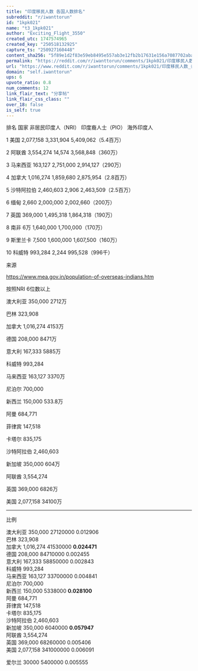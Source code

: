 ```yaml
---
title: "印度移民人数 各国人数排名"
subreddit: "r/iwanttorun"
id: "1kpk021"
name: "t3_1kpk021"
author: "Exciting_Flight_3550"
created_utc: 1747574965
created_key: "250518132925"
capture_ts: "250927160448"
content_sha256: "5f89e1d2f83e59eb8495e557ab3e12fb2b17631e156a7087702aba0c36930965"
permalink: "https://reddit.com/r/iwanttorun/comments/1kpk021/印度移民人数_各国人数排名/"
url: "https://www.reddit.com/r/iwanttorun/comments/1kpk021/印度移民人数_各国人数排名/"
domain: "self.iwanttorun"
ups: 6
upvote_ratio: 0.8
num_comments: 12
link_flair_text: "分享帖"
link_flair_css_class: ""
over_18: false
is_self: true
---
```


排名 国家 非居民印度人（NRI） 印度裔人士（PIO） 海外印度人

1 美国 2,077,158 3,331,904 5,409,062（5.4百万）

2 阿联酋 3,554,274 14,574 3,568,848（360万）

3 马来西亚 163,127 2,751,000 2,914,127（290万）

4 加拿大 1,016,274 1,859,680 2,875,954（2.8百万）

5 沙特阿拉伯 2,460,603 2,906 2,463,509（2.5百万）

6 缅甸 2,660 2,000,000 2,002,660（200万）

7 英国 369,000 1,495,318 1,864,318（190万）

8 南非 6万 1,640,000 1,700,000（170万）

9 斯里兰卡 7,500 1,600,000 1,607,500（160万）

10 科威特 993,284 2,244 995,528（996千）

来源

<https://www.mea.gov.in/population-of-overseas-indians.htm>

按照NRI 6位数以上

澳大利亚 350,000 2712万

巴林 323,908

加拿大 1,016,274 4153万

德国 208,000 8471万

意大利 167,333 5885万

科威特 993,284

马来西亚 163,127 3370万

尼泊尔 700,000

新西兰 150,000 533.8万

阿曼 684,771

菲律宾 147,518

卡塔尔 835,175

沙特阿拉伯 2,460,603

新加坡 350,000 604万

阿联酋 3,554,274

英国 369,000 6826万

美国 2,077,158 34100万

---

比例

澳大利亚 350,000 27120000 0.012906  
巴林 323,908  
加拿大 1,016,274 41530000 **0.024471**  
德国 208,000 84710000 0.002455  
意大利 167,333 58850000 0.002843  
科威特 993,284  
马来西亚 163,127 33700000 0.004841  
尼泊尔 700,000  
新西兰 150,000 5338000 **0.028100**  
阿曼 684,771  
菲律宾 147,518  
卡塔尔 835,175  
沙特阿拉伯 2,460,603  
新加坡 350,000 6040000 **0.057947**  
阿联酋 3,554,274  
英国 369,000 68260000 0.005406  
美国 2,077,158 341000000 0.006091

爱尔兰 30000 5400000 0.005555
